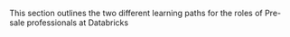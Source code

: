This section outlines the two different learning paths for the roles of Pre-sale professionals at Databricks
